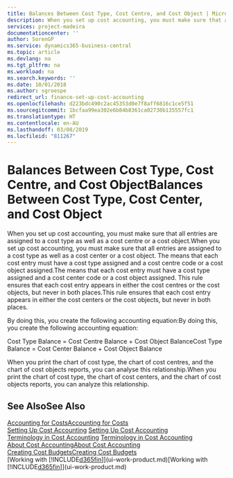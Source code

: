 ```yaml
---
title: Balances Between Cost Type, Cost Centre, and Cost Object | Microsoft Docs
description: When you set up cost accounting, you must make sure that all entries are assigned to a cost type as well as a cost centre or a cost object. The means that each cost entry must have a cost type assigned and a cost centre code or a cost object assigned. This rule ensures that each cost entry appears in either the cost centres or the cost objects, but never in both places.
services: project-madeira
documentationcenter: ''
author: SorenGP
ms.service: dynamics365-business-central
ms.topic: article
ms.devlang: na
ms.tgt_pltfrm: na
ms.workload: na
ms.search.keywords: ''
ms.date: 10/01/2018
ms.author: sgroespe
redirect_url: finance-set-up-cost-accounting
ms.openlocfilehash: d223bdc490c2ac45353d0e7f8aff6816c1ce5f51
ms.sourcegitcommit: 1bcfaa99ea302e6b84b8361ca02730b135557fc1
ms.translationtype: HT
ms.contentlocale: en-AU
ms.lasthandoff: 03/08/2019
ms.locfileid: "811267"
---
```

# <a name="balances-between-cost-type-cost-center-and-cost-object"></a><span data-ttu-id="8b654-105">Balances Between Cost Type, Cost Centre, and Cost Object</span><span class="sxs-lookup"><span data-stu-id="8b654-105">Balances Between Cost Type, Cost Center, and Cost Object</span></span>
<span data-ttu-id="8b654-106">When you set up cost accounting, you must make sure that all entries are assigned to a cost type as well as a cost centre or a cost object.</span><span class="sxs-lookup"><span data-stu-id="8b654-106">When you set up cost accounting, you must make sure that all entries are assigned to a cost type as well as a cost center or a cost object.</span></span> <span data-ttu-id="8b654-107">The means that each cost entry must have a cost type assigned and a cost centre code or a cost object assigned.</span><span class="sxs-lookup"><span data-stu-id="8b654-107">The means that each cost entry must have a cost type assigned and a cost center code or a cost object assigned.</span></span> <span data-ttu-id="8b654-108">This rule ensures that each cost entry appears in either the cost centres or the cost objects, but never in both places.</span><span class="sxs-lookup"><span data-stu-id="8b654-108">This rule ensures that each cost entry appears in either the cost centers or the cost objects, but never in both places.</span></span>  

 <span data-ttu-id="8b654-109">By doing this, you create the following accounting equation:</span><span class="sxs-lookup"><span data-stu-id="8b654-109">By doing this, you create the following accounting equation:</span></span>  

 <span data-ttu-id="8b654-110">Cost Type Balance = Cost Centre Balance + Cost Object Balance</span><span class="sxs-lookup"><span data-stu-id="8b654-110">Cost Type Balance = Cost Center Balance + Cost Object Balance</span></span>  

 <span data-ttu-id="8b654-111">When you print the chart of cost type, the chart of cost centres, and the chart of cost objects reports, you can analyse this relationship.</span><span class="sxs-lookup"><span data-stu-id="8b654-111">When you print the chart of cost type, the chart of cost centers, and the chart of cost objects reports, you can analyze this relationship.</span></span>  

## <a name="see-also"></a><span data-ttu-id="8b654-112">See Also</span><span class="sxs-lookup"><span data-stu-id="8b654-112">See Also</span></span>  
[<span data-ttu-id="8b654-113">Accounting for Costs</span><span class="sxs-lookup"><span data-stu-id="8b654-113">Accounting for Costs</span></span>](finance-manage-cost-accounting.md)  
 <span data-ttu-id="8b654-114">[Setting Up Cost Accounting](finance-set-up-cost-accounting.md) </span><span class="sxs-lookup"><span data-stu-id="8b654-114">[Setting Up Cost Accounting](finance-set-up-cost-accounting.md) </span></span>  
 <span data-ttu-id="8b654-115">[Terminology in Cost Accounting](finance-terminology-in-cost-accounting.md) </span><span class="sxs-lookup"><span data-stu-id="8b654-115">[Terminology in Cost Accounting](finance-terminology-in-cost-accounting.md) </span></span>  
 [<span data-ttu-id="8b654-116">About Cost Accounting</span><span class="sxs-lookup"><span data-stu-id="8b654-116">About Cost Accounting</span></span>](finance-about-cost-accounting.md)  
 [<span data-ttu-id="8b654-117">Creating Cost Budgets</span><span class="sxs-lookup"><span data-stu-id="8b654-117">Creating Cost Budgets</span></span>](finance-create-cost-budgets.md)  
 <span data-ttu-id="8b654-118">[Working with [!INCLUDE[d365fin](includes/d365fin_md.md)]](ui-work-product.md)</span><span class="sxs-lookup"><span data-stu-id="8b654-118">[Working with [!INCLUDE[d365fin](includes/d365fin_md.md)]](ui-work-product.md)</span></span>
